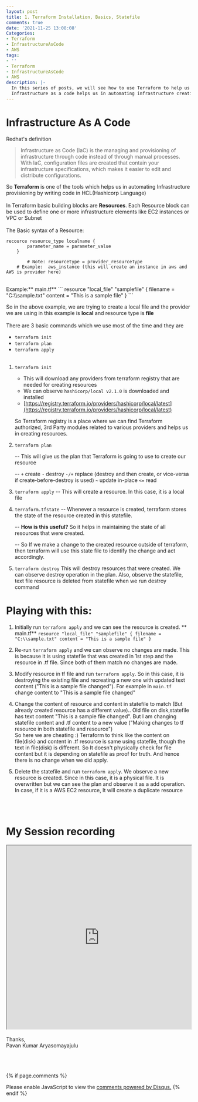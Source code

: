 ```yaml
---
layout: post
title: 1. Terraform Installation, Basics, Statefile
comments: true
date: '2021-11-25 13:08:08'
Categories:
- Terraform
- InfrastructureAsCode
- AWS
tags:
- ''
- Terraform
- InfrastructureAsCode
- AWS
description: |-
  In this series of posts, we will see how to use Terraform to help us in provisioning cloud services by using the Hashicorp language.
  Infrastructure as a code helps us in automating infrastructure creation and also reduces manual errors while provisioning to a great extent
---
```


# Infrastructure As A Code
Redhat's definition
> Infrastructure as Code (IaC) is the managing and provisioning of infrastructure through code instead of through manual processes. With IaC, configuration files are created that contain your infrastructure specifications, which makes it easier to edit and distribute configurations.

So **Terraform** is one of the tools which helps us in automating Infrastructure provisioning by writing code in HCL(Hashicorp Language)
<br><br>
In Terraform basic building blocks are **Resources**. Each Resource block can be used to define one or more infrastructure elements like EC2 instances or VPC or Subnet
<br><br>
The Basic syntax of a Resource:
```
recource resource_type localname {
        parameter_name = parameter_value
    }
		
		# Note: resourcetype = provider_resourceType
    # Example:  aws_instance (this will create an instance in aws and AWS is provider here)
```
<br>
Example:** main.tf**
```
resource "local_file" "samplefile" {
  filename = "C:\\sample.txt"
  content = "This is a sample file"
}
```

So in the above example, we are trying to create a local file and the provider we are using in this example is **local** and resource type is **file**
<br><br>
There are 3 basic commands which we use most of the time and they are<br>
* `terraform init`
* `terraform plan`
* `terraform apply`
<br><br>

1.  `terraform init`

	   * This will download any providers from terraform registry that are needed for creating resources
     * We can observe `hashicorp/local v2.1.0` is downloaded and installed
     * [https://registry.terraform.io/providers/hashicorp/local/latest](https://registry.terraform.io/providers/hashicorp/local/latest)

     So Terraform registry is a place where we can find Terraform authorized, 3rd Party modules related to various providers and helps us in creating resources.

2. `terraform plan`

    -- This will give us the plan that Terraform is going to use to create our resource

    -- `+` create
       `-` destroy
       `-/+` replace (destroy and then create, or vice-versa if create-before-destroy is used)
       `~` update in-place
       `<=` read

3. `terraform apply`
    -- This will create a resource. In this case, it is a local file

4. `terraform.tfstate`
    -- Whenever a resource is created, terraform stores the state of the resource created in this statefile.

    -- **How is this useful?** So it helps in maintaining the state of all resources that were created.

      -- So If we make a change to the created resource outside of terraform, then terraform will use this state file to identify the change and act accordingly.

5. `terraform destroy` This will destroy resources that were created. We can observe destroy operation in the plan. Also, observe the statefile, text file resource is deleted from statefile when we run destroy command

# Playing with this:
1. Initially run `terraform apply` and we can see the resource is created.
			** main.tf**
		```
			resource "local_file" "samplefile" {
				filename = "C:\\sample.txt"
				content = "This is a sample file"
			}
		```
			
2. Re-run `terraform apply`  and we can observe no changes are made. This is because it is using statefile  that was created in 1st step and the resource in .tf file. Since both of them match no changes are made.

3. Modify resource in tf file and run `terraform apply`. So in this case, it is destroying the existing file and recreating a new one with updated text content ("This is a sample file changed"). For example in `main.tf` change content to "This is a sample file changed"

4. Change the content of resource and content in statefile to match (But already created resource has a different value).. Old file on disk,statefile has text content "This is a sample file changed". But I am changing statefile content and .tf content to a new value ("Making changes to tf resource in both statefile and resource")<br>
So here we are cheating :) Terraform to think like the content on file(disk) and content in .tf resource is same using statefile, though the text in file(disk) is different. So It doesn't physically check for file content but it is depending on statefile as proof for truth. And hence there is no change when we did apply.

5. Delete the statefile and run `terraform apply`. We observe a new resource is created. Since in this case, it is a physical file. It is overwritten but we can see the plan and observe it as a add operation. In case, if it is a AWS EC2 resource, It will create a duplicate resource

<br><br>
# My Session recording
<iframe width="100%" height="500" allowFullScreen='allowFullScreen' src="https://www.youtube.com/embed/t1LKi7fhkF8">
</iframe>

<br>
<br>
Thanks,<br>
Pavan Kumar Aryasomayajulu

<br><br><br>
{% if page.comments %}
<div id="disqus_thread"></div>
<script>
	
/**
*  RECOMMENDED CONFIGURATION VARIABLES: EDIT AND UNCOMMENT THE SECTION BELOW TO INSERT DYNAMIC VALUES FROM YOUR PLATFORM OR CMS.
*  LEARN WHY DEFINING THESE VARIABLES IS IMPORTANT: https://disqus.com/admin/universalcode/#configuration-variables*/

var disqus_config = function () {
this.page.identifier = 251120211509; // Replace PAGE_IDENTIFIER with your page's unique identifier variable
};

(function() { // DON'T EDIT BELOW THIS LINE
var d = document, s = d.createElement('script');
s.src = 'https://xyzcoder1.disqus.com/embed.js';
s.setAttribute('data-timestamp', +new Date());
(d.head || d.body).appendChild(s);
})();
</script>
<noscript>Please enable JavaScript to view the <a href="https://disqus.com/?ref_noscript">comments powered by Disqus.</a></noscript>
{% endif %}
